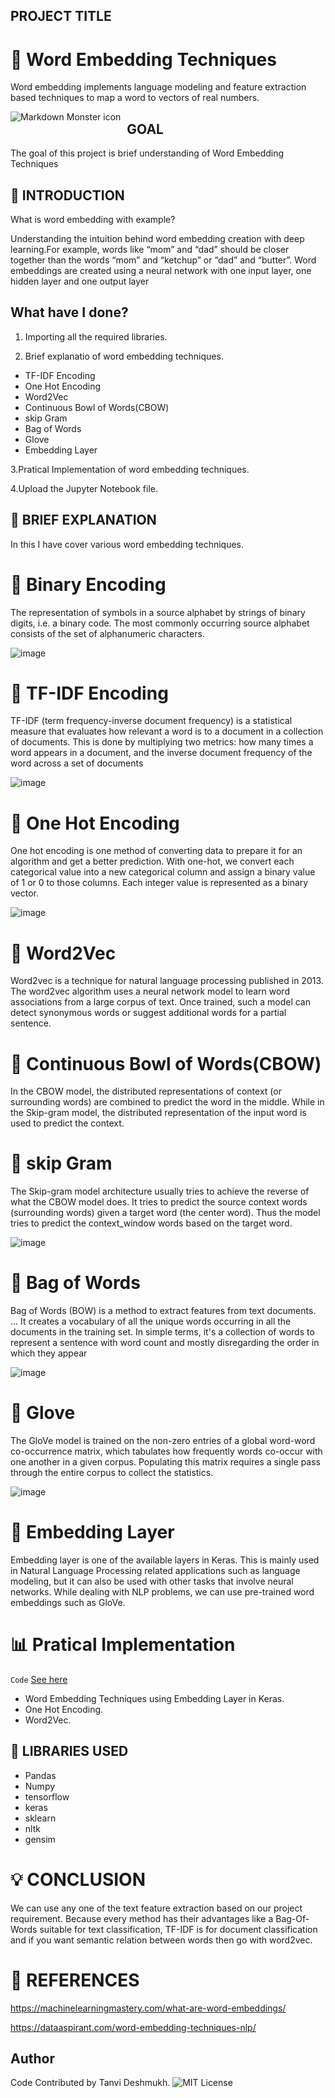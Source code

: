 ## PROJECT TITLE
# :dart: **Word Embedding Techniques**
Word embedding implements language modeling and feature extraction based techniques to map a word to vectors of real numbers.

<img src="https://cdn.analyticsvidhya.com/wp-content/uploads/2019/11/Word-Vectors.png"
     alt="Markdown Monster icon"
     style="float: left; margin-right: 10px;" />
  ## GOAL
The goal of this project is brief understanding of Word Embedding Techniques
     
##  :page_facing_up: INTRODUCTION
What is word embedding with example?

Understanding the intuition behind word embedding creation with deep learning.For example, words like “mom” and “dad” should be closer together than the words “mom” and “ketchup” or “dad” and “butter”. Word embeddings are created using a neural network with one input layer, one hidden layer and one output layer

## What have I done?

1. Importing all the required libraries.
 
2. Brief explanatio of word embedding techniques.
  * TF-IDF Encoding
  * One Hot Encoding
  * Word2Vec
  * Continuous Bowl of Words(CBOW)
  * skip Gram
  * Bag of Words
  * Glove
  * Embedding Layer
 
 3.Pratical Implementation of word embedding techniques.

 4.Upload  the Jupyter Notebook file.

## :page_facing_up:  **BRIEF EXPLANATION**
In this I have cover various word embedding techniques.


 # :pushpin: Binary Encoding
 
 
 The representation of symbols in a source alphabet by strings of binary digits, i.e. a binary code. The most commonly occurring source alphabet consists of the set of    alphanumeric characters.
 
 
 ![image](https://user-images.githubusercontent.com/70129990/137106374-944c8906-9922-4dd0-a306-3f086f376bf8.png)

 
 # :pushpin: TF-IDF Encoding


TF-IDF (term frequency-inverse document frequency) is a statistical measure that evaluates how relevant a word is to a document in a collection of documents. This is done by multiplying two metrics: how many times a word appears in a document, and the inverse document frequency of the word across a set of documents


 ![image](https://user-images.githubusercontent.com/70129990/137114847-4b9d28b7-f67f-4035-8b80-1bf272940f12.png)

 
 # :pushpin: One Hot Encoding
 
 
One hot encoding is one method of converting data to prepare it for an algorithm and get a better prediction. With one-hot, we convert each categorical value into a new categorical column and assign a binary value of 1 or 0 to those columns. Each integer value is represented as a binary vector.


 ![image](https://user-images.githubusercontent.com/70129990/137106524-97195f01-76b2-481a-9d51-c40538f7a7d8.png)

 
 # :pushpin: Word2Vec
 
 
  Word2vec is a technique for natural language processing published in 2013. The word2vec algorithm uses a neural network model to learn word associations from a large corpus of text. Once trained, such a model can detect synonymous words or suggest additional words for a partial sentence.
  
 # :pushpin: Continuous Bowl of Words(CBOW)
 
  In the CBOW model, the distributed representations of context (or surrounding words) are combined to predict the word in the middle. While in the Skip-gram model, the distributed representation of the input word is used to predict the context.
  
 # :pushpin: skip Gram
 
 
The Skip-gram model architecture usually tries to achieve the reverse of what the CBOW model does. It tries to predict the source context words (surrounding words) given a target word (the center word). Thus the model tries to predict the context_window words based on the target word.

 ![image](https://user-images.githubusercontent.com/70129990/137114319-d76a8175-8baf-4a63-a0db-c5031b49ae44.png)

 # :pushpin: Bag of Words
 
 
 
 Bag of Words (BOW) is a method to extract features from text documents. ... It creates a vocabulary of all the unique words occurring in all the documents in the training set. In simple terms, it's a collection of words to represent a sentence with word count and mostly disregarding the order in which they appear
 
 
 ![image](https://user-images.githubusercontent.com/70129990/137116436-da8d441d-a888-459f-82d6-83e24e750546.png)

 
 # :pushpin: Glove
 
 The GloVe model is trained on the non-zero entries of a global word-word co-occurrence matrix, which tabulates how frequently words co-occur with one another in a given corpus. Populating this matrix requires a single pass through the entire corpus to collect the statistics.
 
 
  ![image](https://user-images.githubusercontent.com/70129990/137114756-e506f4c0-743b-48ad-b033-7741fa8d6b10.png)

 # :pushpin: Embedding Layer
 
 
 Embedding layer is one of the available layers in Keras. This is mainly used in Natural Language Processing related applications such as language modeling, but it can also be used with other tasks that involve neural networks. While dealing with NLP problems, we can use pre-trained word embeddings such as GloVe.
 


# :bar_chart: **Pratical Implementation**

<code>Code</code> [See here](./word_embeddings.ipynb)
* Word Embedding Techniques using Embedding Layer in Keras.
* One Hot Encoding.
* Word2Vec.

 
## :key: LIBRARIES USED

* Pandas
* Numpy
* tensorflow
* keras
* sklearn
* nltk
* gensim

# :bulb:  CONCLUSION
We can use any one of the text feature extraction based on our project requirement. Because every method has their advantages  like a Bag-Of-Words suitable for text classification, TF-IDF is for document classification and if you want semantic relation between words then go with word2vec.


#  :thought_balloon: REFERENCES
https://machinelearningmastery.com/what-are-word-embeddings/

https://dataaspirant.com/word-embedding-techniques-nlp/













## Author
Code Contributed by Tanvi Deshmukh.
![MIT License](https://img.shields.io/badge/Made_With_Jupyter-2CA5E0?style=for-the-badge_Color=whit)
